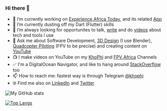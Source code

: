 ### Hi there 👋

- 🔭 I’m currently working on [Experience Africa Today](https://experienceafrica.today), and its related [App](https://app.experienceafrica.today)
- 🌱 I’m currently dusting off my Dart (Flutter) skills
- 👯 I’m always looking for opportunites to talk, [write](https://blog.khophi.co) and do [videos](https://www.youtube.com/watch?v=TW5HYRz6kPk) about tech and tools I use
- 💬 Ask me about Software Development, [3D Design](https://www.youtube.com/playlist?list=PLWEYPtH04KyLfhbIjmyVQBYFwx1dm9515) (I use Blender), [Quadcopter Piloting](https://fpvafrica.com) (FPV to be precise) and creating content on [YouTube](https://youtube.com/khophi)
- 📺 I make videos on YouTube on my [KhoPhi](https://youtube.com/khophi) and [FPV Africa](https://youtube.com/fpvafrica) Channels
- ✅ I'm a DigitalOcean Navigator, and like to hang around [StackOverflow](https://stackoverflow.com/users/1757321/khophi) too
- 📫 How to reach me: fastest way is through Telegram [@khophi](https://t.me/khophi)
- 🌐 Find me also on [LinkedIn](https://linkedin.com/in/khophi) and [Twitter](https://twitter.com/nkansahrexford)

![My GitHub stats](https://github-readme-stats.vercel.app/api?username=seanmavley&show_icons=true&theme=radical)

[![Top Langs](https://github-readme-stats.vercel.app/api/top-langs/?username=seanmavley&show_icons=true&theme=radical)](https://github.com/seanmavley/github-readme-stats)
